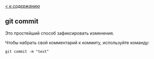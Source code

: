 [*< к содержанию*](./readme.md)

## git commit

Это простейший способ зафиксировать изменения. 

Чтобы набрать свой комментарий к коммиту, используйте команду:

```bash=
git commit -m "text"
```
